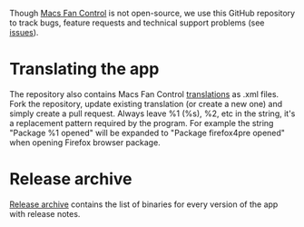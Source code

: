Though [Macs Fan Control](https://www.crystalidea.com/macs-fan-control) is not open-source, we use this GitHub repository to track bugs, feature requests and technical support problems (see [issues](issues)).

# Translating the app

The repository also contains Macs Fan Control [translations](/languages) as .xml files. Fork the repository, update existing translation (or create a new one) and simply create a pull request. Always leave %1 (%s), %2, etc in the string, it's a replacement pattern required by the program. For example the string "Package %1 opened" will be expanded to "Package firefox4pre opened" when opening Firefox browser package.

# Release archive 

[Release archive](releases) contains the list of binaries for every version of the app with release notes.

